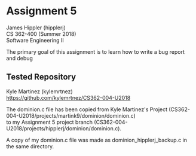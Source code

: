 # Assignment 5  
James Hippler (hipplerj)  
CS 362-400 (Summer 2018)  
Software Engineering II  

The primary goal of this assignment is to learn how to write a bug report and debug

## Tested Repository  
Kyle Martinez (kylemrtnez)  
https://github.com/kylemrtnez/CS362-004-U2018  

The dominion.c file has been copied from Kyle Martinez's Project (CS362-004-U2018/projects/martink9/dominion/dominion.c)  
to my Assignment 5 project branch (CS362-004-U2018/projects/hipplerj/dominion/dominion.c).  

A copy of my dominion.c file was made as dominion_hipplerj_backup.c in the same directory.
